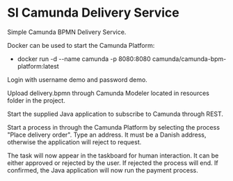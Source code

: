 # SI Camunda Delivery Service

Simple Camunda BPMN Delivery Service.

Docker can be used to start the Camunda Platform:
 
* docker run -d --name camunda -p 8080:8080 camunda/camunda-bpm-platform:latest

Login with username demo and password demo.

Upload delivery.bpmn through Camunda Modeler located in resources folder in the project.

Start the supplied Java application to subscribe to Camunda through REST.

Start a process in through the Camunda Platform by selecting the process "Place delivery order". Type an address. It must be a Danish address, otherwise the application will reject to request.

The task will now appear in the taskboard for human interaction. It can be either approved or rejected by the user. If rejected the process will end. If confirmed, the Java application will now run the payment process.


